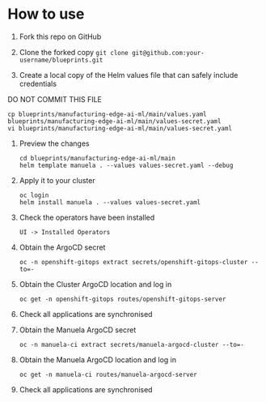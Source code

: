 # How to use

1. Fork this repo on GitHub 
1. Clone the forked copy
   `git clone git@github.com:your-username/blueprints.git`

1. Create a local copy of the Helm values file that can safely include credentials

  DO NOT COMMIT THIS FILE
   ```
   cp blueprints/manufacturing-edge-ai-ml/main/values.yaml blueprints/manufacturing-edge-ai-ml/main/values-secret.yaml
   vi blueprints/manufacturing-edge-ai-ml/main/values-secret.yaml
   ```

1. Preview the changes
   ```
   cd blueprints/manufacturing-edge-ai-ml/main
   helm template manuela . --values values-secret.yaml --debug
   ```
1. Apply it to your cluster
   ```
   oc login
   helm install manuela . --values values-secret.yaml
   ```
1. Check the operators have been installed

   `UI -> Installed Operators`

1. Obtain the ArgoCD secret

   `oc -n openshift-gitops extract secrets/openshift-gitops-cluster --to=-`

1. Obtain the Cluster ArgoCD location and log in

   `oc get -n openshift-gitops routes/openshift-gitops-server`
   
1. Check all applications are synchronised

1. Obtain the Manuela ArgoCD secret

   `oc -n manuela-ci extract secrets/manuela-argocd-cluster --to=-`

1. Obtain the Manuela ArgoCD location and log in

   `oc get -n manuela-ci routes/manuela-argocd-server`

1. Check all applications are synchronised

